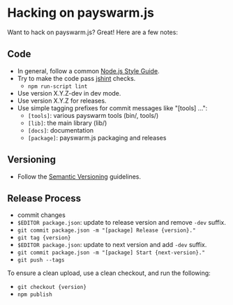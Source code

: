 Hacking on payswarm.js
======================

Want to hack on payswarm.js? Great! Here are a few notes:

Code
----

* In general, follow a common [Node.js Style Guide][].
* Try to make the code pass [jshint][] checks.
  * `npm run-script lint`
* Use version X.Y.Z-dev in dev mode.
* Use version X.Y.Z for releases.
* Use simple tagging prefixes for commit messages like "[tools] ...":
  * `[tools]`: various payswarm tools (bin/, tools/)
  * `[lib]`: the main library (lib/)
  * `[docs]`: documentation
  * `[package]`: payswarm.js packaging and releases

Versioning
----------

* Follow the [Semantic Versioning][] guidelines.

Release Process
---------------

* commit changes
* `$EDITOR package.json`: update to release version and remove `-dev` suffix.
* `git commit package.json -m "[package] Release {version}."`
* `git tag {version}`
* `$EDITOR package.json`: update to next version and add `-dev` suffix.
* `git commit package.json -m "[package] Start {next-version}."`
* `git push --tags`

To ensure a clean upload, use a clean checkout, and run the following:

* `git checkout {version}`
* `npm publish`

[Node.js Style Guide]: http://nodeguide.com/style.html
[jshint]: http://www.jshint.com/install/
[Semantic Versioning]: http://semver.org/
